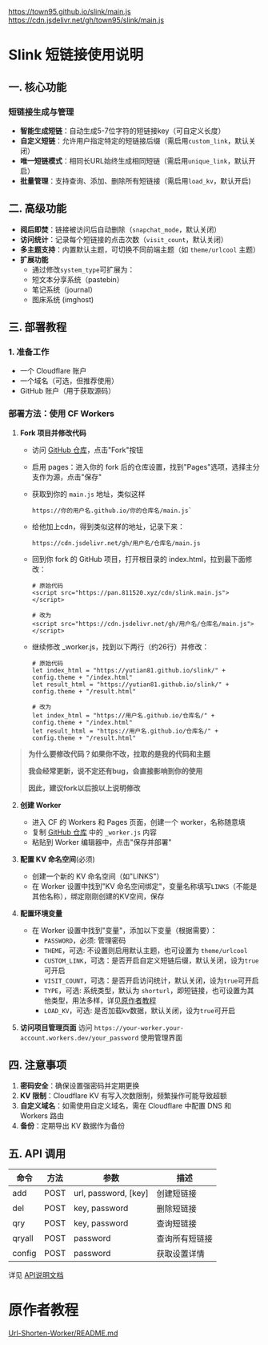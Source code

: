 
https://town95.github.io/slink/main.js
https://cdn.jsdelivr.net/gh/town95/slink/main.js
# Slink 短链接使用说明

## 一. 核心功能

### 短链接生成与管理
- **智能生成短链**：自动生成5-7位字符的短链接key（可自定义长度）
- **自定义短链**：允许用户指定特定的短链接后缀（需启用`custom_link`，默认关闭）
- **唯一短链模式**：相同长URL始终生成相同短链（需启用`unique_link`，默认开启）
- **批量管理**：支持查询、添加、删除所有短链接（需启用`load_kv`，默认开启)

## 二. 高级功能
- **阅后即焚**：链接被访问后自动删除（`snapchat_mode`，默认关闭）
- **访问统计**：记录每个短链接的点击次数（`visit_count`，默认关闭）
- **多主题支持**：内置默认主题，可切换不同前端主题（如 `theme/urlcool` 主题）
- **扩展功能**
  - 通过修改`system_type`可扩展为：
  - 短文本分享系统（pastebin）
  - 笔记系统（journal）
  - 图床系统 (imghost)

## 三. 部署教程

### 1. 准备工作
- 一个 Cloudflare 账户
- 一个域名（可选，但推荐使用）
- GitHub 账户（用于获取源码）

### 部署方法：使用 CF Workers

1. **Fork 项目并修改代码**
   - 访问 [GitHub 仓库](https://github.com/yutian81/slink/)，点击"Fork"按钮
   - 启用 pages：进入你的 fork 后的仓库设置，找到"Pages"选项，选择主分支作为源，点击"保存"
   - 获取到你的 `main.js` 地址，类似这样
   
     ```
     https://你的用户名.github.io/你的仓库名/main.js`
     ```
   - 给他加上cdn，得到类似这样的地址，记录下来：

     ```
     https://cdn.jsdelivr.net/gh/用户名/仓库名/main.js
     ```
   - 回到你 fork 的 GitHub 项目，打开根目录的 index.html，拉到最下面修改：

     ```
     # 原始代码
     <script src="https://pan.811520.xyz/cdn/slink.main.js"></script>

     # 改为
     <script src="https://cdn.jsdelivr.net/gh/用户名/仓库名/main.js"></script> 
     ```
    - 继续修改 _worker.js，找到以下两行（约26行）并修改：
      
       ```
       # 原始代码
       let index_html = "https://yutian81.github.io/slink/" + config.theme + "/index.html"
       let result_html = "https://yutian81.github.io/slink/" + config.theme + "/result.html"
  
       # 改为
       let index_html = "https://用户名.github.io/仓库名/" + config.theme + "/index.html"
       let result_html = "https://用户名.github.io/仓库名/" + config.theme + "/result.html"
       ```

> **为什么要修改代码？如果你不改，拉取的是我的代码和主题**
>
> **我会经常更新，说不定还有bug，会直接影响到你的使用**
> 
> **因此，建议fork以后按以上说明修改**
>


2. **创建 Worker**
   - 进入 CF 的 Workers 和 Pages 页面，创建一个 worker，名称随意填
   - 复制 [GitHub 仓库](https://github.com/yutian81/slink/) 中的 `_worker.js` 内容
   - 粘贴到 Worker 编辑器中，点击"保存并部署"

3. **配置 KV 命名空间**(必须)
   - 创建一个新的 KV 命名空间（如"LINKS"）
   - 在 Worker 设置中找到"KV 命名空间绑定"，变量名称填写`LINKS`（不能是其他名称），绑定刚刚创建的KV空间，保存

4. **配置环境变量**
   - 在 Worker 设置中找到"变量"，添加以下变量（根据需要）：
     - `PASSWORD`，必须: 管理密码
     - `THEME`，可选: 不设置则启用默认主题，也可设置为 `theme/urlcool`
     - `CUSTOM_LINK`，可选：是否开启自定义短链后缀，默认关闭，设为`true`可开启
     - `VISIT_COUNT`，可选：是否开启访问统计，默认关闭，设为`true`可开启
     - `TYPE`，可选: 系统类型，默认为 `shorturl`，即短链接，也可设置为其他类型，用法多样，详见[原作者教程](#原作者教程)
     - `LOAD_KV`，可选: 是否加载kv数据，默认关闭，设为`true`可开启
  
  5. **访问项目管理页面**
     访问 `https://your-worker.your-account.workers.dev/your_password` 使用管理界面

## 四. 注意事项

1. **密码安全**：确保设置强密码并定期更换
2. **KV 限制**：Cloudflare KV 有写入次数限制，频繁操作可能导致超额
3. **自定义域名**：如需使用自定义域名，需在 Cloudflare 中配置 DNS 和 Workers 路由
4. **备份**：定期导出 KV 数据作为备份

## 五. API 调用
| 命令 | 方法 | 参数 | 描述 |
|------|------|------|------|
| add  | POST | url, password, [key] | 创建短链接 |
| del  | POST | key, password | 删除短链接 |
| qry  | POST | key, password | 查询短链接 |
| qryall | POST | password | 查询所有短链接 |
| config | POST | password | 获取设置详情 |

详见 [API说明文档](https://github.com/yutian81/slink/blob/main/API.md)

# 原作者教程

[Url-Shorten-Worker/README.md](https://github.com/crazypeace/Url-Shorten-Worker/blob/main/README.md)
